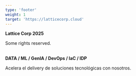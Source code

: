 ```yaml
---
type: 'footer'
weight: 1
target: 'https://latticecorp.cloud'
---
```


<strong class="section-title">Lattice Corp<i class="icon copyleft"></i> 2025</strong>

Some rights reserved.

<br>
<strong class="section-title">DATA / ML / GenIA / DevOps / IaC / IDP </strong>

Acelera el delivery de soluciones tecnológicas con nosotros.